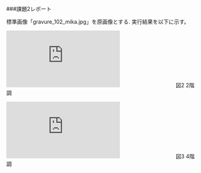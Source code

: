 ###課題2レポート

標準画像「gravure_102_mika.jpg」を原画像とする.
実行結果を以下に示す。



![2階調](http://www.fastpic.jp/images.php?file=8981985692.jpg)
　　　　　　　　　　
          図2 2階調

![2階調](http://www.fastpic.jp/images.php?file=8817599934.jpg)
　　　　　　　　　　
          図3 4階調
